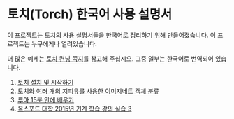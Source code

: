 # 토치(Torch) 한국어 사용 설명서

이 프로젝트는 [토치](https://github.com/torch)의 사용 설명서들을 한국어로 정리하기 위해 만들어졌습니다. 
이 프로젝트는 누구에게나 열려있습니다.

더 많은 예제는 [토치 컨닝 쪽지](https://github.com/torch/torch7/wiki/Cheatsheet)를 참고해 주십시오. 
그중 일부는 한국어로 번역되어 있습니다.

1. [토치 설치 및 시작하기](https://docs.google.com/document/d/18sTMqVFDSFvNaz8xIo40Wm9XBSrMX8spTDGr4F0XXi8/edit#heading=h.jqq1zld37noi)
2. [토치와 여러 개의 지피유를 사용한 이미지네트 객체 분류](https://github.com/LeeTaewoo/imagenet-multiGPU.torch)
3. [루아 15분 안에 배우기](https://docs.google.com/document/d/1_Rsa6O_xuQZ76nQ77IagGJDWUKHAzDYBj9bF5uTtqq8/edit#heading=h.5nwqghxqbun0)
4. [옥스포드 대학 2015년 기계 학습 강의 실습 3](https://github.com/LeeTaewoo/practical3)

